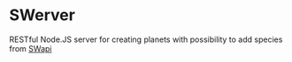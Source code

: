 # SWerver
RESTful Node.JS server for creating planets with possibility to add species from <a href="https://swapi.co/api/">SWapi</a>
